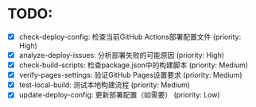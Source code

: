 # TODO:

- [x] check-deploy-config: 检查当前GitHub Actions部署配置文件 (priority: High)
- [x] analyze-deploy-issues: 分析部署失败的可能原因 (priority: High)
- [x] check-build-scripts: 检查package.json中的构建脚本 (priority: Medium)
- [x] verify-pages-settings: 验证GitHub Pages设置要求 (priority: Medium)
- [x] test-local-build: 测试本地构建流程 (priority: Medium)
- [x] update-deploy-config: 更新部署配置（如需要） (priority: Low)
